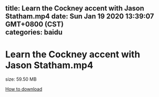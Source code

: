 
title: Learn the Cockney accent with Jason Statham.mp4
date: Sun Jan 19 2020 13:39:07 GMT+0800 (CST)    
categories: baidu
---

# Learn the Cockney accent with Jason Statham.mp4
size: 59.50 MB
 
 

[How to download](https://bpcam.bemobtrk.com/go/2ceec3aa-1ca2-46d6-b9ff-aaa5c184517c?jno=2259)